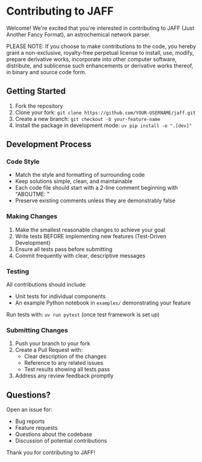 # Contributing to JAFF

Welcome! We're excited that you're interested in contributing to JAFF (Just Another Fancy Format), an astrochemical network parser.

PLEASE NOTE:
If you choose to make contributions to the code, you hereby grant a non-exclusive, royalty-free perpetual license
to install, use, modify, prepare derivative works, incorporate into other computer software,
distribute, and sublicense such enhancements or derivative works thereof, in binary and source code form.

## Getting Started

1. Fork the repository
2. Clone your fork: `git clone https://github.com/YOUR-USERNAME/jaff.git`
3. Create a new branch: `git checkout -b your-feature-name`
4. Install the package in development mode: `uv pip install -e ".[dev]"`

## Development Process

### Code Style
- Match the style and formatting of surrounding code
- Keep solutions simple, clean, and maintainable
- Each code file should start with a 2-line comment beginning with "ABOUTME: "
- Preserve existing comments unless they are demonstrably false

### Making Changes
1. Make the smallest reasonable changes to achieve your goal
2. Write tests BEFORE implementing new features (Test-Driven Development)
3. Ensure all tests pass before submitting
4. Commit frequently with clear, descriptive messages

### Testing
All contributions should include:
- Unit tests for individual components
- An example Python notebook in `examples/` demonstrating your feature

Run tests with: `uv run pytest` (once test framework is set up)

### Submitting Changes
1. Push your branch to your fork
2. Create a Pull Request with:
   - Clear description of the changes
   - Reference to any related issues
   - Test results showing all tests pass
3. Address any review feedback promptly

## Questions?

Open an issue for:
- Bug reports
- Feature requests
- Questions about the codebase
- Discussion of potential contributions

Thank you for contributing to JAFF!